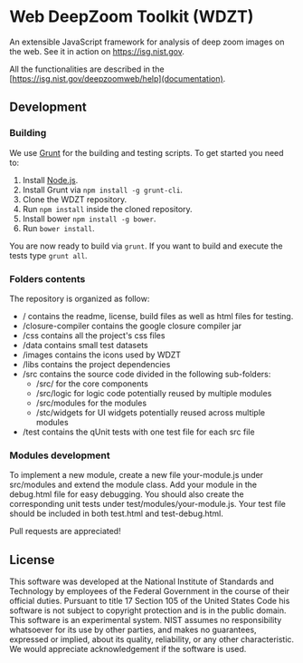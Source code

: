 # Web DeepZoom Toolkit (WDZT)

An extensible JavaScript framework for analysis of deep zoom images on the web.
See it in action on https://isg.nist.gov.

All the functionalities are described in the [https://isg.nist.gov/deepzoomweb/help](documentation).

## Development

### Building

We use [Grunt](http://gruntjs.com/) for the building and testing scripts.
To get started you need to:

1. Install [Node.js](http://nodejs.org/).
1. Install Grunt via `npm install -g grunt-cli`.
1. Clone the WDZT repository.
1. Run `npm install` inside the cloned repository.
1. Install bower `npm install -g bower`.
1. Run `bower install`.

You are now ready to build via `grunt`.
If you want to build and execute the tests type `grunt all`.

### Folders contents

The repository is organized as follow:
* / contains the readme, license, build files as well as html files for testing.
* /closure-compiler contains the google closure compiler jar
* /css contains all the project's css files
* /data contains small test datasets
* /images contains the icons used by WDZT
* /libs contains the project dependencies
* /src contains the source code divided in the following sub-folders:
    * /src/ for the core components
    * /src/logic for logic code potentially reused by multiple modules
    * /src/modules for the modules
    * /stc/widgets for UI widgets potentially reused across multiple modules
* /test contains the qUnit tests with one test file for each src file

### Modules development

To implement a new module, create a new file your-module.js under src/modules
and extend the module class.
Add your module in the debug.html file for easy debugging.
You should also create the corresponding unit tests under 
test/modules/your-module.js. Your test file should be included in both test.html
and test-debug.html.

Pull requests are appreciated!

## License

This software was developed at the National Institute of Standards and
Technology by employees of the Federal Government in the course of
their official duties. Pursuant to title 17 Section 105 of the United
States Code his software is not subject to copyright protection and is
in the public domain. This software is an experimental system. NIST assumes
no responsibility whatsoever for its use by other parties, and makes no
guarantees, expressed or implied, about its quality, reliability, or
any other characteristic. We would appreciate acknowledgement if the
software is used.
